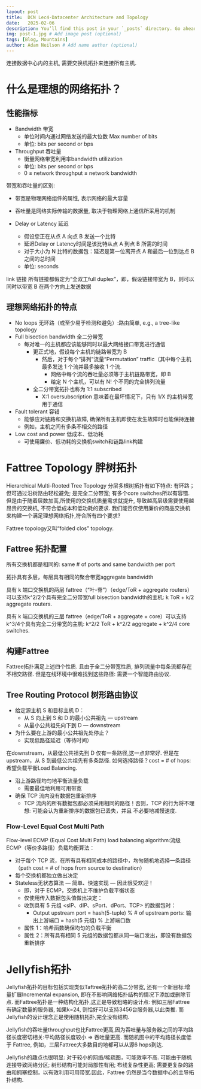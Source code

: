 ```yaml
---
layout: post
title:  DCN Lec4-Datacenter Architecture and Topology
date:   2025-02-06
description: You’ll find this post in your `_posts` directory. Go ahead and edit it and re-build the site to see your changes. # Add post description (optional)
img: post-1.jpg # Add image post (optional)
tags: [Blog, Mountains]
author: Adam Neilson # Add name author (optional)
---
```


连接数据中心内的主机, 需要交换机拓扑来连接所有主机.

# 什么是理想的网络拓扑？

## 性能指标

- Bandwidth 带宽
  - 单位时间内通过网络发送的最大位数 Max number of bits 
  - 单位: bits per second or bps
- Throughput 吞吐量
  - 衡量网络带宽利用率bandwidth utilization
  - 单位: bits per second or bps
  - 0 ≤ network throughput ≤ network bandwidth

带宽和吞吐量的区别:
  - 带宽是物理网络组件的属性, 表示网络的最大容量
  - 吞吐量是网络实际传输的数据量, 取决于物理网络上通信所采用的机制

- Delay or Latency 延迟
  - 假设您正在从点 A 向点 B 发送一个比特
  - 延迟Delay or Latency时间是该比特从点 A 到点 B 所需的时间
  - 对于大小为 N 比特的数据包：延迟是第一位离开点 A 和最后一位到达点 B 之间的总时间
  - 单位: seconds

link 链接
所有链接都假定为“全双工full duplex”，即，假设链接带宽为 B，则可以同时以带宽 B 在两个方向上发送数据

## 理想网络拓扑的特点

- No loops 无环路（或至少易于检测和避免）:路由简单, e.g., a tree-like topology
- Full bisection bandwidth 全二分带宽
  - 每对唯一的主机都应该能够同时以最大网络接口带宽进行通信
    - 更正式地，假设每个主机的链路带宽为 B
      - 然后，对于每个“排列”流量“Permutation” traffic（其中每个主机最多发送 1 个流并最多接收 1 个流.
        - 网络中每个流的吞吐量必须等于主机链路带宽，即 B
        - 给定 N 个主机，可以有 N! 个不同的完全排列流量
    - 全二分带宽拓扑也称为 1:1 subscribed
      - X:1 oversubscription 意味着在最坏情况下，只有 1/X 的主机带宽用于通信
- Fault tolerant 容错
  - 能够应对链路和交换机故障, 确保所有主机即使在发生故障时也能保持连接
  - 例如，主机之间有多条不相交的路径
- Low cost and power 低成本、低功耗
  - 可使用廉价、低功耗的交换机switch和链路link构建

# Fattree Topology 胖树拓扑

Hierarchical Multi-Rooted Tree Topology 分层多根树拓扑有如下特点: 有环路；但可通过沿树路由轻松避免; 是完全二分带宽; 有多个core switches所以有容错. 但是由于随着层数加高,所使用的交换机质量需求就提升, 导致越高层级需要使用越昂贵的交换机, 不符合低成本和低功耗的要求. 我们能否仅使用廉价的商品交换机来构建一个满足理想网络拓扑,符合所有四个要求?

Fattree topology又叫“folded clos” topology.

## Fattree 拓扑配置

所有交换机都是相同的: same # of ports and same bandwidth per port

拓扑具有多层，每层具有相同的聚合带宽aggregate bandwidth

具有 k 端口交换机的两层 fattree（“叶-脊”）（edge/ToR + aggregate routers）可以支持k^2/2个具有完全二分带宽full bisection bandwidth的主机: k ToR + k/2 aggregate routers.

具有 k 端口交换机的三层 fattree（edge/ToR + aggregate + core）可以支持k^3/4个具有完全二分带宽的主机: k^2/2 ToR + k^2/2 aggregate + k^2/4 core switches.

## 构建Fattree

Fattree拓扑满足上述四个性质. 且由于全二分带宽性质, 排列流量中每条流都存在不相交路径. 但是在线环境中很难找到这些路径: 需要一个智能路由协议.

## Tree Routing Protocol 树形路由协议

- 给定源主机 S 和目标主机 D：
  - 从 S 向上到 S 和 D 的最小公共祖先 — upstream
  - 从最小公共祖先向下到 D — downstream
- 为什么要在上游的最小公共祖先处停止？
  - 实现低路径延迟（等待时间）

在downstream，从最低公共祖先到 D 仅有一条路径,这一点非常好. 但是在upstream，从 S 到最低公共祖先有多条路径. 如何选择路径？cost = # of hops: 希望负载平衡Load Balancing.

- 沿上游路径均匀地平衡流量负载
  - 需要最佳地利用可用带宽
- 确保 TCP 流内没有数据包重新排序
  - TCP 流内的所有数据包都必须采用相同的路径！否则，TCP 的行为将不理想: 可能会认为重新排序的数据包已丢失，并且
不必要地减慢速度.

### Flow-Level Equal Cost Multi Path

Flow-level ECMP (Equal Cost Multi Path) load balancing algorithm:流级 ECMP（等价多路径）负载均衡算法：

- 对于每个 TCP 流，在所有具有相同成本的路径中，均匀随机地选择一条路径（path cost = # of hops from source to destination）
- 每个交换机都独立做出决定
- Stateless无状态算法 — 简单、快速实现 — 因此很受欢迎！
  - 即，对于 ECMP，交换机上不维护负载平衡状态
  - 仅使用传入数据包头值做出决定：
  - 收到具有 5 元组 <sIP、dIP、sPort、dPort、TCP> 的数据包时：
    - Output upstream port = hash(5-tuple) % # of upstream ports: 输出上游端口 = hash(5 元组) % 上游端口数
  - 属性 1：哈希函数确保均匀的负载平衡
  - 属性 2：所有具有相同 5 元组的数据包都从同一端口发出，即没有数据包重新排序


# Jellyfish拓扑

Jellyfish拓扑的目标包括实现类似Taftree拓扑的高二分带宽, 还有一个新目标:增量扩展Incremental expansion, 即在不影响网络拓扑结构的情况下添加或删除节点. 而Fattree拓扑是一种结构化拓扑,这正是导致粗略的设计点: 例如三层Fattree有确定数量的服务器, 如果k=24, 则恰好可以支持3456台服务器,以此类推. 而Jellyfish的设计理念正是使用随机拓扑,完全没有结构.

Jellyfish的吞吐量throughput也比Fattree更高,因为吞吐量与服务器之间的平均路径长度密切相关:平均路径长度较小 => 吞吐量更高. 而随机图中的平均路径长度低于 Fattree, 例如，三层Fattree大多数目的地都可以从源6 hops到达.

Jellyfish的趣点也很明显: 对于较小的网络/稀疏图，可能效率不高. 可能由于随机连接导致网络分区; 树形结构可能对局部性有用; 布线复杂性更高; 需要更复杂的路由和拥塞控制，以有效利用可用带宽.因此，Fattree 仍然是当今数据中心的主导拓扑结构.
